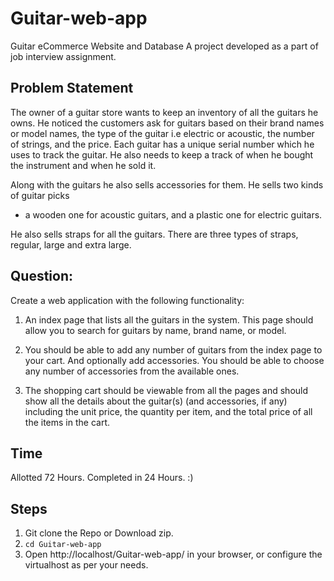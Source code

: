 # Guitar-web-app
Guitar eCommerce Website and Database
A project developed as a part of job interview assignment.

## Problem Statement
The owner of a guitar store wants to keep an inventory of all the guitars he owns. 
He noticed the customers ask for guitars based on their brand names or model names, 
the type of the guitar i.e electric or acoustic, the number of strings, and the price. 
Each guitar has a unique serial number which he uses to track the guitar. He also needs 
to keep a track of when he bought the instrument and when he sold it.

Along with the guitars he also sells accessories for them. He sells two kinds of guitar picks
- a wooden one for acoustic guitars, and a plastic one for electric guitars.

He also sells straps for all the guitars. There are three types of straps, regular, large and extra large.

## Question:
Create a web application with the following functionality:

1. An index page that lists all the guitars in the system. This page should allow you to search 
for guitars by name, brand name, or model.

2. You should be able to add any number of guitars from the index page to your cart. And optionally 
add accessories. You should be able to choose any number of accessories from the available ones.

3. The shopping cart should be viewable from all the pages and should show all the details about 
the guitar(s) (and accessories, if any) including the unit price, the quantity per item, and the 
total price of all the items in the cart.

## Time
Allotted 72 Hours. Completed in 24 Hours. :)

## Steps
1. Git clone the Repo or Download zip.
2. `` cd Guitar-web-app ``
3. Open http://localhost/Guitar-web-app/ in your browser, or configure the virtualhost as per your needs.
